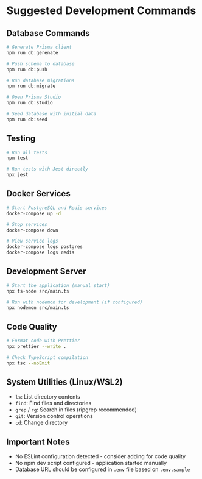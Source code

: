 # Suggested Development Commands

## Database Commands
```bash
# Generate Prisma client
npm run db:gerenate

# Push schema to database
npm run db:push

# Run database migrations
npm run db:migrate

# Open Prisma Studio
npm run db:studio

# Seed database with initial data
npm run db:seed
```

## Testing
```bash
# Run all tests
npm test

# Run tests with Jest directly
npx jest
```

## Docker Services
```bash
# Start PostgreSQL and Redis services
docker-compose up -d

# Stop services
docker-compose down

# View service logs
docker-compose logs postgres
docker-compose logs redis
```

## Development Server
```bash
# Start the application (manual start)
npx ts-node src/main.ts

# Run with nodemon for development (if configured)
npx nodemon src/main.ts
```

## Code Quality
```bash
# Format code with Prettier
npx prettier --write .

# Check TypeScript compilation
npx tsc --noEmit
```

## System Utilities (Linux/WSL2)
- `ls`: List directory contents
- `find`: Find files and directories
- `grep` / `rg`: Search in files (ripgrep recommended)
- `git`: Version control operations
- `cd`: Change directory

## Important Notes
- No ESLint configuration detected - consider adding for code quality
- No npm dev script configured - application started manually
- Database URL should be configured in `.env` file based on `.env.sample`